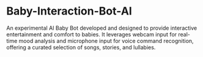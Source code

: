 # Baby-Interaction-Bot-AI
An experimental AI Baby Bot developed and designed to provide interactive entertainment and comfort to babies. It leverages webcam input for real-time mood analysis and microphone input for voice command recognition, offering a curated selection of songs, stories, and lullabies.
